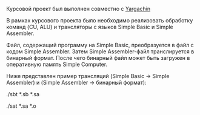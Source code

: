 Курсовой проект был выполнен совместно с <a href="https://github.com/Yargachin-wye">Yargachin</a>

В рамках курсового проекта было необходимо реализовать обработку команд (CU, ALU) и трансляторы с языков Simple Basic и Simple Assembler.

Файл, содержащий программу на Simple Basic, преобразуется в файл с кодом Simple Assembler. Затем Simple Assembler-файл транслируется в бинарный формат. После чего бинарный файл может быть загружен в оперативную память Simple Computer.

Ниже представлен пример трансляций (Simple Basic -> Simple Assembler) и (Simple Assembler -> бинарный формат):

./sbt *.sb *.sa

./sat *.sa *.o
